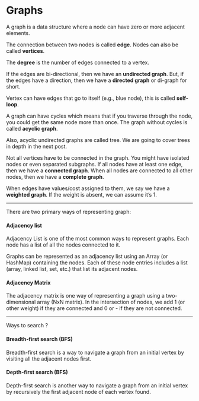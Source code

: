 # Graphs

A graph is a data structure where a node can have zero or more adjacent elements.

The connection between two nodes is called **edge**. Nodes can also be called **vertices**.

The **degree** is the number of edges connected to a vertex.

If the edges are bi-directional, then we have an **undirected graph**. But, if the edges have a direction, then we have a **directed graph** or di-graph for short.

Vertex can have edges that go to itself (e.g., blue node), this is called **self-loop**.

A graph can have cycles which means that if you traverse through the node, you could get the same node more than once. The graph without cycles is called **acyclic graph**.

Also, acyclic undirected graphs are called tree. We are going to cover trees in depth in the next post.

Not all vertices have to be connected in the graph. You might have isolated nodes or even separated subgraphs. If all nodes have at least one edge, then we have a **connected graph**. When all nodes are connected to all other nodes, then we have a **complete graph**.

When edges have values/cost assigned to them, we say we have a **weighted graph**. If the weight is absent, we can assume it’s 1.

---

There are two primary ways of representing graph:

#### Adjacency list

Adjacency List is one of the most common ways to represent graphs. Each node has a list of all the nodes connected to it.

Graphs can be represented as an adjacency list using an Array (or HashMap) containing the nodes. Each of these node entries includes a list (array, linked list, set, etc.) that list its adjacent nodes.

#### Adjacency Matrix

The adjacency matrix is one way of representing a graph using a two-dimensional array (NxN matrix). In the intersection of nodes, we add 1 (or other weight) if they are connected and 0 or - if they are not connected.

---

Ways to search ?

#### Breadth-first search (BFS)

Breadth-first search is a way to navigate a graph from an initial vertex by visiting all the adjacent nodes first.

#### Depth-first search (BFS)

Depth-first search is another way to navigate a graph from an initial vertex by recursively the first adjacent node of each vertex found.
